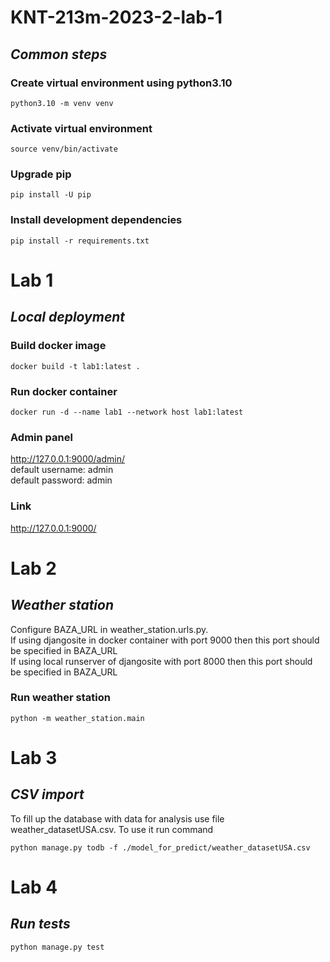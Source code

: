 # KNT-213m-2023-2-lab-1

## _Common steps_

### Create virtual environment using python3.10

```
python3.10 -m venv venv
```

### Activate virtual environment

```
source venv/bin/activate
```

### Upgrade pip

```
pip install -U pip
```

### Install development dependencies

```
pip install -r requirements.txt
```

# Lab 1

## _Local deployment_

### Build docker image

```
docker build -t lab1:latest .
```

### Run docker container

```
docker run -d --name lab1 --network host lab1:latest
```

### Admin panel

http://127.0.0.1:9000/admin/ <br>
default username: admin <br>
default password: admin

### Link

http://127.0.0.1:9000/

# Lab 2

## _Weather station_

Configure BAZA_URL in weather_station.urls.py. <br>
If using djangosite in docker container with port 9000 then this port should be specified in BAZA_URL<br>
If using local runserver of djangosite with port 8000 then this port should be specified in BAZA_URL<br>

### Run weather station

```
python -m weather_station.main
```

# Lab 3

## _CSV import_

To fill up the database with data for analysis use file weather_datasetUSA.csv.
To use it run command

```
python manage.py todb -f ./model_for_predict/weather_datasetUSA.csv
```

# Lab 4

## _Run tests_

```
python manage.py test
```
